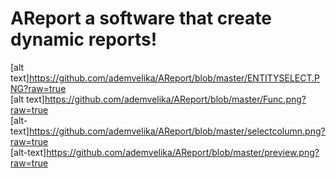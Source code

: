# AReport a software that create dynamic reports!
[alt text]https://github.com/ademvelika/AReport/blob/master/ENTITYSELECT.PNG?raw=true
<br>
[alt text]https://github.com/ademvelika/AReport/blob/master/Func.png?raw=true
<br>
[alt-text]https://github.com/ademvelika/AReport/blob/master/selectcolumn.png?raw=true
<br>
[alt-text]https://github.com/ademvelika/AReport/blob/master/preview.png?raw=true
